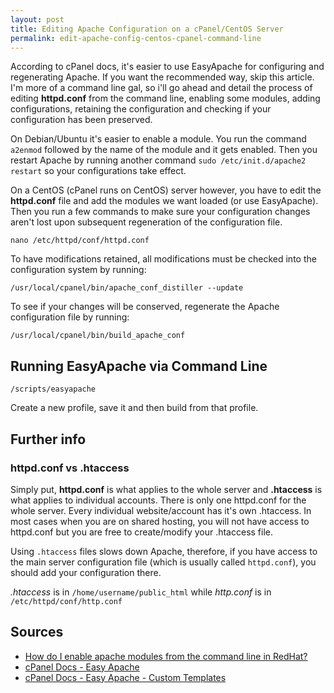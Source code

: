 ```yaml
---
layout: post
title: Editing Apache Configuration on a cPanel/CentOS Server
permalink: edit-apache-config-centos-cpanel-command-line
---
```


According to cPanel docs, it's easier to use EasyApache for configuring and regenerating Apache. If you want the recommended way, skip this article. I'm more of a command line gal, so i'll go ahead and detail the process of editing **httpd.conf** from the command line, enabling some modules, adding configurations, retaining the configuration and checking if your configuration has been preserved.

On Debian/Ubuntu it's easier to enable a module. You run the command `a2enmod` followed by the name of the module and it gets enabled. Then you restart Apache by running another command `sudo /etc/init.d/apache2 restart` so your configurations take effect.

On a CentOS (cPanel runs on CentOS) server however, you have to edit the **httpd.conf** file and add the modules we want loaded (or use EasyApache). Then you run a few commands to make sure your configuration changes aren't lost upon subsequent regeneration of the configuration file.

	nano /etc/httpd/conf/httpd.conf
    
To have modifications retained, all modifications must be checked into the configuration system by running: 
	
    /usr/local/cpanel/bin/apache_conf_distiller --update
    
To see if your changes will be conserved, regenerate the Apache configuration file by running: 

	/usr/local/cpanel/bin/build_apache_conf

Running EasyApache via Command Line
---

	/scripts/easyapache

Create a new profile, save it and then build from that profile.

Further info
---

### httpd.conf vs .htaccess
Simply put, **httpd.conf** is what applies to the whole server and **.htaccess** is what applies to individual accounts. There is only one httpd.conf for the whole server. Every individual website/account has it's own .htaccess. In most cases when you are on shared hosting, you will not have access to httpd.conf but you are free to create/modify your .htaccess file.

Using `.htaccess` files slows down Apache, therefore, if you have access to the main server configuration file (which is usually called `httpd.conf`), you should add your configuration there.

*.htaccess* is in `/home/username/public_html` while *http.conf* is in `/etc/httpd/conf/http.conf`


Sources
---
- [How do I enable apache modules from the command line in RedHat?](http://serverfault.com/questions/56394/how-do-i-enable-apache-modules-from-the-command-line-in-redhat)
- [cPanel Docs - Easy Apache](https://documentation.cpanel.net/display/EA/EasyApache)
- [cPanel Docs - Easy Apache - Custom Templates](https://documentation.cpanel.net/display/EA/Custom+Templates)
